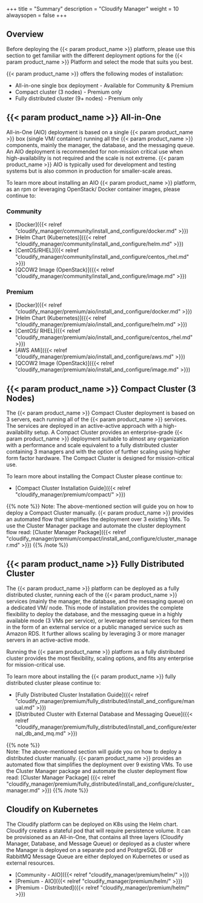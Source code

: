 +++
title = "Summary"
description = "Cloudify Manager"
weight = 10
alwaysopen = false
+++

## Overview
Before deploying the {{< param product_name >}} platform, please use this section to get familiar with the different deployment options for the {{< param product_name >}} Platform and select the mode that suits you best.

{{< param product_name >}} offers the following modes of installation:

* All-in-one single box deployment - Available for Community & Premium
* Compact cluster (3 nodes) - Premium only
* Fully distributed cluster (9+ nodes) - Premium only

## {{< param product_name >}} All-in-One 

All-in-One (AIO) deployment is based on a single {{< param product_name >}} box (single VM/ container) running all the {{< param product_name >}} components, mainly the manager, the database, and the messaging queue.
An AIO deployment is recommended for non-mission critical use when high-availability is not required and the scale is not extreme.
{{< param product_name >}} AIO is typically used for development and testing systems but is also common in production for smaller-scale areas.

To learn more about installing an AIO {{< param product_name >}} platform, as an rpm or leveraging OpenStack/ Docker container images, please continue to:

### Community 
- [Docker]({{< relref "cloudify_manager/community/install_and_configure/docker.md" >}})
- [Helm Chart (Kubernetes)]({{< relref "cloudify_manager/community/install_and_configure/helm.md" >}})
- [CentOS/RHEL]({{< relref "cloudify_manager/community/install_and_configure/centos_rhel.md" >}})
- [QCOW2 Image (OpenStack)]({{< relref "cloudify_manager/community/install_and_configure/image.md" >}})
### Premium
- [Docker]({{< relref "cloudify_manager/premium/aio/install_and_configure/docker.md" >}})
- [Helm Chart (Kubernetes)]({{< relref "cloudify_manager/premium/aio/install_and_configure/helm.md" >}})
- [CentOS/ RHEL]({{< relref "cloudify_manager/premium/aio/install_and_configure/centos_rhel.md" >}})
- [AWS AMi]({{< relref "cloudify_manager/premium/aio/install_and_configure/aws.md" >}})
- [QCOW2 Image (OpenStack)]({{< relref "cloudify_manager/premium/aio/install_and_configure/image.md" >}})
 

## {{< param product_name >}} Compact Cluster (3 Nodes)

The {{< param product_name >}} Compact Cluster deployment is based on 3 servers, each running all of the {{< param product_name >}} services. The services are deployed in an active-active approach with a high-availability setup.
A Compact Cluster provides an enterprise-grade {{< param product_name >}} deployment suitable to almost any organization with a performance and scale equivalent to a fully distributed cluster containing 3 managers and with the option of further scaling using higher form factor hardware. The Compact Cluster is designed for mission-critical use.

To learn more about installing the Compact Cluster please continue to:

* [Compact Cluster Installation Guide]({{< relref "cloudify_manager/premium/compact/" >}})

{{% note %}}
Note: The above-mentioned section will guide you on how to deploy a Compact Cluster manually. {{< param product_name >}} provides an automated flow that simplifies the deployment over 3 existing VMs. To use the Cluster Manager package and automate the cluster deployment flow read: [Cluster Manager Package]({{< relref "cloudify_manager/premium/compact/install_and_configure/cluster_manager.md" >}})
{{% /note %}}

## {{< param product_name >}} Fully Distributed Cluster

The {{< param product_name >}} platform can be deployed as a fully distributed cluster, running each of the {{< param product_name >}} services (mainly the manager, the database, and the messaging queue) on a dedicated VM/ node. This mode of installation provides the complete flexibility to deploy the database, and the messaging queue in a highly available mode (3 VMs per service), or leverage external services for them in the form of an external service or a public managed service such as Amazon RDS. It further allows scaling by leveraging 3 or more manager servers in an active-active mode.

Running the {{< param product_name >}} platform as a fully distributed cluster provides the most flexibility, scaling options, and fits any enterprise for mission-critical use.

To learn more about installing the {{< param product_name >}} fully distributed cluster please continue to:

* [Fully Distributed Cluster Installation Guide]({{< relref "cloudify_manager/premium/fully_distributed/install_and_configure/manual.md" >}})
* [Distributed Cluster with External Database and Messaging Queue]({{< relref "cloudify_manager/premium/fully_distributed/install_and_configure/external_db_and_mq.md" >}})

{{% note %}}  
Note: The above-mentioned section will guide you on how to deploy a distributed cluster manually. {{< param product_name >}} provides an automated flow that simplifies the deployment over 9 existing VMs. To use the Cluster Manager package and automate the cluster deployment flow read: [Cluster Manager Package] ({{< relref "cloudify_manager/premium/fully_distributed/install_and_configure/cluster_manager.md" >}})
{{% /note %}}

## Cloudify on Kubernetes

The Cloudify platform can be deployed on K8s using the Helm chart. Cloudify creates a stateful pod that will require persistence volume. It can be provisioned as an All-in-One, that contains all three layers (Cloudify Manager, Database, and Message Queue) or deployed as a cluster where the Manager is deployed on a separate pod and PostgreSQL DB or RabbitMQ Message Queue are either deployed on Kubernetes or used as external resources. 

- [Community - AIO]({{< relref "cloudify_manager/premium/helm/" >}})
- [Premium - AIO]({{< relref "cloudify_manager/premium/helm/" >}})
- [Premium - Distributed]({{< relref "cloudify_manager/premium/helm/" >}})

